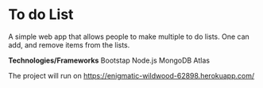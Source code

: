  <h1>To do List</h1>

A simple web app that allows people to make multiple to do lists. One can add, and remove items from the lists.


<strong>Technologies/Frameworks</strong>
Bootstap
Node.js
MongoDB Atlas

The project will run on https://enigmatic-wildwood-62898.herokuapp.com/

